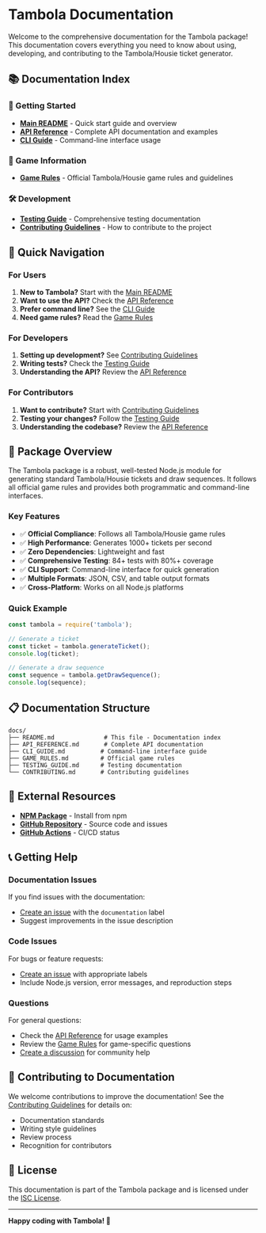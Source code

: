 # Tambola Documentation

Welcome to the comprehensive documentation for the Tambola package! This documentation covers everything you need to know about using, developing, and contributing to the Tambola/Housie ticket generator.

## 📚 Documentation Index

### 🚀 Getting Started
- **[Main README](../README.md)** - Quick start guide and overview
- **[API Reference](API_REFERENCE.md)** - Complete API documentation and examples
- **[CLI Guide](CLI_GUIDE.md)** - Command-line interface usage

### 🎯 Game Information
- **[Game Rules](GAME_RULES.md)** - Official Tambola/Housie game rules and guidelines

### 🛠️ Development
- **[Testing Guide](TESTING_GUIDE.md)** - Comprehensive testing documentation
- **[Contributing Guidelines](CONTRIBUTING.md)** - How to contribute to the project

## 📖 Quick Navigation

### For Users
1. **New to Tambola?** Start with the [Main README](../README.md)
2. **Want to use the API?** Check the [API Reference](API_REFERENCE.md)
3. **Prefer command line?** See the [CLI Guide](CLI_GUIDE.md)
4. **Need game rules?** Read the [Game Rules](GAME_RULES.md)

### For Developers
1. **Setting up development?** See [Contributing Guidelines](CONTRIBUTING.md)
2. **Writing tests?** Check the [Testing Guide](TESTING_GUIDE.md)
3. **Understanding the API?** Review the [API Reference](API_REFERENCE.md)

### For Contributors
1. **Want to contribute?** Start with [Contributing Guidelines](CONTRIBUTING.md)
2. **Testing your changes?** Follow the [Testing Guide](TESTING_GUIDE.md)
3. **Understanding the codebase?** Review the [API Reference](API_REFERENCE.md)

## 🎯 Package Overview

The Tambola package is a robust, well-tested Node.js module for generating standard Tambola/Housie tickets and draw sequences. It follows all official game rules and provides both programmatic and command-line interfaces.

### Key Features
- ✅ **Official Compliance**: Follows all Tambola/Housie game rules
- ✅ **High Performance**: Generates 1000+ tickets per second
- ✅ **Zero Dependencies**: Lightweight and fast
- ✅ **Comprehensive Testing**: 84+ tests with 80%+ coverage
- ✅ **CLI Support**: Command-line interface for quick generation
- ✅ **Multiple Formats**: JSON, CSV, and table output formats
- ✅ **Cross-Platform**: Works on all Node.js platforms

### Quick Example

```javascript
const tambola = require('tambola');

// Generate a ticket
const ticket = tambola.generateTicket();
console.log(ticket);

// Generate a draw sequence
const sequence = tambola.getDrawSequence();
console.log(sequence);
```

## 📋 Documentation Structure

```
docs/
├── README.md              # This file - Documentation index
├── API_REFERENCE.md       # Complete API documentation
├── CLI_GUIDE.md          # Command-line interface guide
├── GAME_RULES.md         # Official game rules
├── TESTING_GUIDE.md      # Testing documentation
└── CONTRIBUTING.md       # Contributing guidelines
```

## 🔗 External Resources

- **[NPM Package](https://www.npmjs.com/package/tambola)** - Install from npm
- **[GitHub Repository](https://github.com/geek4teck/tambola)** - Source code and issues
- **[GitHub Actions](https://github.com/geek4teck/tambola/actions)** - CI/CD status

## 📞 Getting Help

### Documentation Issues
If you find issues with the documentation:
- [Create an issue](https://github.com/geek4teck/tambola/issues) with the `documentation` label
- Suggest improvements in the issue description

### Code Issues
For bugs or feature requests:
- [Create an issue](https://github.com/geek4teck/tambola/issues) with appropriate labels
- Include Node.js version, error messages, and reproduction steps

### Questions
For general questions:
- Check the [API Reference](API_REFERENCE.md) for usage examples
- Review the [Game Rules](GAME_RULES.md) for game-specific questions
- [Create a discussion](https://github.com/geek4teck/tambola/discussions) for community help

## 🎉 Contributing to Documentation

We welcome contributions to improve the documentation! See the [Contributing Guidelines](CONTRIBUTING.md) for details on:

- Documentation standards
- Writing style guidelines
- Review process
- Recognition for contributors

## 📄 License

This documentation is part of the Tambola package and is licensed under the [ISC License](../LICENSE).

---

**Happy coding with Tambola! 🎯** 